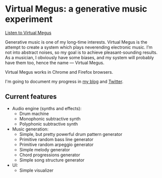 # Virtual Megus: a generative music experiment

[Listen to Virtual Megus](https://megus.org/virtual-megus/)

Generative music is one of my long-time interests. Virtual Megus is the attempt to create a system
which plays neverending electronic music. I’m not into abstract noises, so my goal is to
achieve pleasant-sounding results. As a musician, I obviously have some biases, and my system
will probably have them too, hence the name — Virtual Megus.

Virtual Megus works in Chrome and Firefox browsers.

I'm going to document my progress in [my blog](https://megus.org) and [Twitter](https://twitter.com/sugem).

## Current features

- Audio engine (synths and effects):
  - Drum machine
  - Monophonic subtractive synth
  - Polyphonic subtractive synth
- Music generation:
  - Simple, but pretty powerful drum pattern generator
  - Primitive random bass line generator
  - Primitive random arpeggio generator
  - Simple melody generator
  - Chord progressions generator
  - Simple song structure generator
- UI:
  - Simple visualizer
